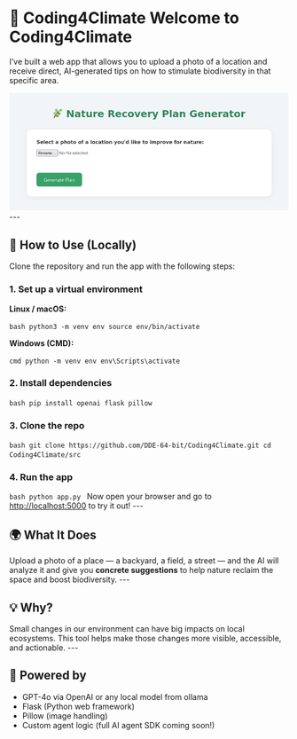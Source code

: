 # 🌱 Coding4Climate Welcome to **Coding4Climate** 
 
I’ve built a web app that allows you to upload a photo of a location and receive direct, AI-generated tips on how to stimulate biodiversity in that specific area. 

![Picture of website screen](images/github/webapp.png) --- 

## 🚀 How to Use (Locally) 

Clone the repository and run the app with the following steps: 

### 1. Set up a virtual environment 
**Linux / macOS:** 

```bash python3 -m venv env source env/bin/activate ``` 

**Windows (CMD):** 

```cmd python -m venv env env\Scripts\activate ``` 

### 2. Install dependencies 

```bash pip install openai flask pillow ``` 

### 3. Clone the repo 

```bash git clone https://github.com/DDE-64-bit/Coding4Climate.git cd Coding4Climate/src ``` 

### 4. Run the app 

```bash python app.py ``` 
Now open your browser and go to [http://localhost:5000](http://localhost:5000) to try it out! --- 

## 🌍 What It Does 
Upload a photo of a place — a backyard, a field, a street — and the AI will analyze it and give you **concrete suggestions** to help nature reclaim the space and boost biodiversity. --- 

## 💡 Why? 
Small changes in our environment can have big impacts on local ecosystems. This tool helps make those changes more visible, accessible, and actionable. --- 

## 🤖 Powered by
 - GPT-4o via OpenAI or any local model from ollama
 - Flask (Python web framework) 
 - Pillow (image handling) 
 - Custom agent logic (full AI agent SDK coming soon!)
